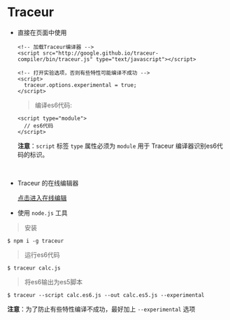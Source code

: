 # Traceur

- 直接在页面中使用

  ```
  <!-- 加载Traceur编译器 -->
  <script src="http://google.github.io/traceur-compiler/bin/traceur.js" type="text/javascript"></script>

  <!-- 打开实验选项，否则有些特性可能编译不成功 -->
  <script>
  	traceur.options.experimental = true;
  </script>
  ```

  > 编译es6代码:

  ```
  <script type="module">
  	// es6代码
  </script>
  ```

  **注意**：`script` 标签 `type` 属性必须为 `module` 用于 Traceur 编译器识别es6代码的标识。

  ​

- Traceur 的在线编辑器

  [点击进入在线编辑]([http://google.github.io/traceur-compiler/demo/repl.html](http://google.github.io/traceur-compiler/demo/repl.html))

- 使用 `node.js` 工具


> 安装

````
$ npm i -g traceur
````

> 运行es6代码

```
$ traceur calc.js
```

> 将es6输出为es5脚本

```
$ traceur --script calc.es6.js --out calc.es5.js --experimental
```

**注意**：为了防止有些特性编译不成功，最好加上 `--experimental` 选项
